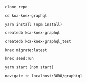 ```clone repo```

```cd koa-knex-graphql```

```yarn install (npm install)```

```createdb koa-knex-graphql```

```createdb koa-knex-graphql_test```

```knex migrate:latest```

```knex seed:run```

```yarn start (npm start)```

```navigate to localhost:3000/graphiql```
